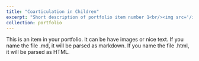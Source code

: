```yaml
---
title: "Coarticulation in Children"
excerpt: "Short description of portfolio item number 1<br/><img src='/images/Coarticulation.png'>"
collection: portfolio
---
```


This is an item in your portfolio. It can be have images or nice text. If you name the file .md, it will be parsed as markdown. If you name the file .html, it will be parsed as HTML. 
